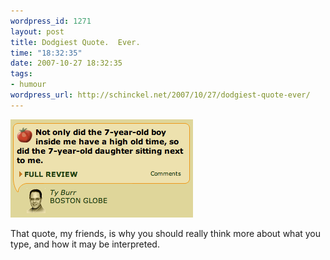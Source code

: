 ```yaml
--- 
wordpress_id: 1271
layout: post
title: Dodgiest Quote.  Ever.
time: "18:32:35"
date: 2007-10-27 18:32:35
tags: 
- humour
wordpress_url: http://schinckel.net/2007/10/27/dodgiest-quote-ever/
---
```

![Watch How You Say Stuff][1]

That quote, my friends, is why you should really think more about what you type, and how it may be interpreted.

   [1]: /images/2007/10/thunderbirdsreviewquote.png

